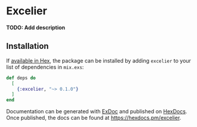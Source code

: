 # Excelier

**TODO: Add description**

## Installation

If [available in Hex](https://hex.pm/docs/publish), the package can be installed
by adding `excelier` to your list of dependencies in `mix.exs`:

```elixir
def deps do
  [
    {:excelier, "~> 0.1.0"}
  ]
end
```

Documentation can be generated with [ExDoc](https://github.com/elixir-lang/ex_doc)
and published on [HexDocs](https://hexdocs.pm). Once published, the docs can
be found at <https://hexdocs.pm/excelier>.

